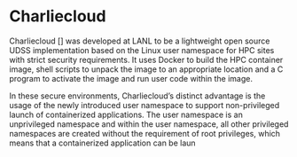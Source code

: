 # Charliecloud

Charliecloud [] was developed at LANL to be a lightweight open source UDSS implementation based on the Linux user namespace for HPC sites with strict security requirements. It uses Docker to build the HPC container image, shell scripts to unpack the image to an appropriate location and a C program to activate the image and run user code within the image.

In these secure environments, Charliecloud’s distinct advantage is the usage of the newly introduced user namespace to support non-privileged launch of containerized applications. The user namespace is an unprivileged namespace and within the user namespace, all other privileged namespaces are created without the requirement of root privileges, which means that a containerized application can be laun
